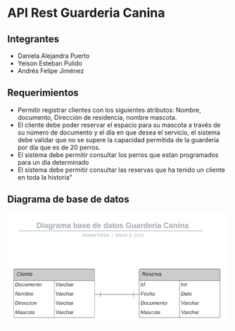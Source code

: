 # API Rest Guarderia Canina

## Integrantes
* Daniela Alejandra Puerto
* Yeison Esteban Pulido
* Andrés Felipe Jiménez 

## Requerimientos
* Permitir registrar clientes con los siguientes atributos: Nombre, documento, Dirección de residencia, nombre mascota.
* El cliente debe poder reservar el espacio para su mascota a través de su número de documento y el día en que desea el servicio, el sistema debe validar que no se supere la capacidad permitida de la guardería por día que es de 20 perros.
* El sistema debe permitir consultar los perros que estan programados para un día determinado
* El sistema debe permitir consultar las reservas que ha tenido un cliente en toda la historia"

## Diagrama de base de datos
![Diagrama de base de datos](https://raw.githubusercontent.com/PixelNote/Guarderia-Canina/main/Diagrama.jpeg)
